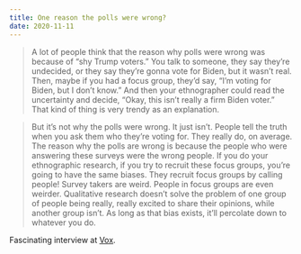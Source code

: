 ```yaml
---
title: One reason the polls were wrong?
date: 2020-11-11
---
```


<blockquote>A lot of people think that the reason why polls were wrong was because of “shy Trump voters.” You talk to someone, they say they’re undecided, or they say they’re gonna vote for Biden, but it wasn’t real. Then, maybe if you had a focus group, they’d say, “I’m voting for Biden, but I don’t know.” And then your ethnographer could read the uncertainty and decide, “Okay, this isn’t really a firm Biden voter.” That kind of thing is very trendy as an explanation.</blockquote><blockquote>But it’s not why the polls were wrong. It just isn’t. People tell the truth when you ask them who they’re voting for. They really do, on average. The reason why the polls are wrong is because the people who were answering these surveys were the wrong people. If you do your ethnographic research, if you try to recruit these focus groups, you’re going to have the same biases. They recruit focus groups by calling people! Survey takers are weird. People in focus groups are even weirder. Qualitative research doesn’t solve the problem of one group of people being really, really excited to share their opinions, while another group isn’t. As long as that bias exists, it’ll percolate down to whatever you do.</blockquote><p>Fascinating interview at <a href="https://www.vox.com/policy-and-politics/2020/11/10/21551766/election-polls-results-wrong-david-shor">Vox</a>. </p>